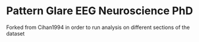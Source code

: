 # Pattern Glare EEG Neuroscience PhD
Forked from Cihan1994 in order to run analysis on different sections of the dataset

